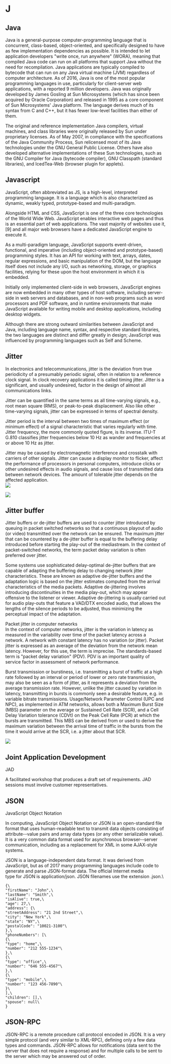 # J

##  Java

Java is a general-purpose computer-programming language that is
concurrent, class-based, object-oriented, and specifically designed to
have as few implementation dependencies as possible. It is intended to
let application developers "write once, run anywhere" (WORA), meaning
that compiled Java code can run on all platforms that support Java
without the need for recompilation. Java applications are typically
compiled to bytecode that can run on any Java virtual machine (JVM)
regardless of computer architecture. As of 2016, Java is one of the most
popular programming languages in use, particularly for client-server web
applications, with a reported 9 million developers. Java was originally
developed by James Gosling at Sun Microsystems (which has since been
acquired by Oracle Corporation) and released in 1995 as a core component
of Sun Microsystems' Java platform. The language derives much of its
syntax from C and C++, but it has fewer low-level facilities than either
of them.

The original and reference implementation Java compilers, virtual
machines, and class libraries were originally released by Sun under
proprietary licenses. As of May 2007, in compliance with the
specifications of the Java Community Process, Sun relicensed most of its
Java technologies under the GNU General Public License. Others have also
developed alternative implementations of these Sun technologies, such as
the GNU Compiler for Java (bytecode compiler), GNU Classpath (standard
libraries), and IcedTea-Web (browser plugin for applets).

##  Javascript

JavaScript, often abbreviated as JS, is a high-level, interpreted
programming language. It is a language which is also characterized as
dynamic, weakly typed, prototype-based and multi-paradigm.

Alongside HTML and CSS, JavaScript is one of the three core technologies
of the World Wide Web. JavaScript enables interactive web pages and thus
is an essential part of web applications. The vast majority of websites
use it,\[9\] and all major web browsers have a dedicated JavaScript
engine to execute it.

As a multi-paradigm language, JavaScript supports event-driven,
functional, and imperative (including object-oriented and
prototype-based) programming styles. It has an API for working with
text, arrays, dates, regular expressions, and basic manipulation of the
DOM, but the language itself does not include any I/O, such as
networking, storage, or graphics facilities, relying for these upon the
host environment in which it is embedded.

Initially only implemented client-side in web browsers, JavaScript
engines are now embedded in many other types of host software, including
server-side in web servers and databases, and in non-web programs such
as word processors and PDF software, and in runtime environments that
make JavaScript available for writing mobile and desktop applications,
including desktop widgets.

Although there are strong outward similarities between JavaScript and
Java, including language name, syntax, and respective standard
libraries, the two languages are distinct and differ greatly in design;
JavaScript was influenced by programming languages such as Self and
Scheme.

##  Jitter

In electronics and telecommunications, jitter is the deviation from true
periodicity of a presumably periodic signal, often in relation to a
reference clock signal. In clock recovery applications it is called
timing jitter. Jitter is a significant, and usually undesired, factor in
the design of almost all communications links.

Jitter can be quantified in the same terms as all time-varying signals,
e.g., root mean square (RMS), or peak-to-peak displacement. Also like
other time-varying signals, jitter can be expressed in terms of spectral
density.

Jitter period is the interval between two times of maximum effect (or
minimum effect) of a signal characteristic that varies regularly with
time. Jitter frequency, the more commonly quoted figure, is its inverse.
ITU-T G.810 classifies jitter frequencies below 10 Hz as wander and
frequencies at or above 10 Hz as jitter.

Jitter may be caused by electromagnetic interference and crosstalk with
carriers of other signals. Jitter can cause a display monitor to
flicker, affect the performance of processors in personal computers,
introduce clicks or other undesired effects in audio signals, and cause
loss of transmitted data between network devices. The amount of
tolerable jitter depends on the affected application.\
![](https://markbac.github.io/Glossary/attachments/15008431/15008430.png?width=468)

![](https://markbac.github.io/Glossary/attachments/15008431/15008438.png?width=480)

##  Jitter buffer

Jitter buffers or de-jitter buffers are used to counter jitter
introduced by queuing in packet switched networks so that a continuous
playout of audio (or video) transmitted over the network can be ensured.
The maximum jitter that can be countered by a de-jitter buffer is equal
to the buffering delay introduced before starting the play-out of the
mediastream. In the context of packet-switched networks, the term packet
delay variation is often preferred over jitter.

Some systems use sophisticated delay-optimal de-jitter buffers that are
capable of adapting the buffering delay to changing network jitter
characteristics. These are known as adaptive de-jitter buffers and the
adaptation logic is based on the jitter estimates computed from the
arrival characteristics of the media packets. Adaptive de-jittering
involves introducing discontinuities in the media play-out, which may
appear offensive to the listener or viewer. Adaptive de-jittering is
usually carried out for audio play-outs that feature a VAD/DTX encoded
audio, that allows the lengths of the silence periods to be adjusted,
thus minimizing the perceptual impact of the adaptation.

Packet jitter in computer networks\
In the context of computer networks, jitter is the variation in latency
as measured in the variability over time of the packet latency across a
network. A network with constant latency has no variation (or jitter).
Packet jitter is expressed as an average of the deviation from the
network mean latency. However, for this use, the term is imprecise. The
standards-based term is "packet delay variation" (PDV). PDV is an
important quality of service factor in assessment of network
performance.

Burst transmission or burstiness, i.e. transmitting a burst of traffic
at a high rate followed by an interval or period of lower or zero rate
transmission, may also be seen as a form of jitter, as it represents a
deviation from the average transmission rate. However, unlike the jitter
caused by variation in latency, transmitting in bursts is commonly seen
a desirable feature, e.g. in variable bitrate transmissions.
Usage/Network Parameter Control (UPC and NPC), as implemented in ATM
networks, allows both a Maximum Burst Size (MBS) parameter on the
average or Sustained Cell Rate (SCR), and a Cell Delay Variation
tolerance (CDVt) on the Peak Cell Rate (PCR) at which the bursts are
transmitted. This MBS can be derived from or used to derive the maximum
variation between the arrival time of traffic in the bursts from the
time it would arrive at the SCR, i.e. a jitter about that SCR.

![](https://markbac.github.io/Glossary/attachments/15008431/15008430.png?width=468)

##  Joint Application Development

JAD

A facilitated workshop that produces a draft set of requirements. JAD
sessions must involve customer representatives.

##  JSON

JavaScript Object Notation

In computing, JavaScript Object Notation or JSON is an open-standard
file format that uses human-readable text to transmit data objects
consisting of attribute--value pairs and array data types (or any other
serializable value). It is a very common data format
used for asynchronous browser--server communication, including as a
replacement for XML in some AJAX-style systems.

JSON is a language-independent data format. It was derived from
JavaScript, but as of 2017 many programming languages include code to
generate and parse JSON-format data. The official Internet media
type for JSON is application/json. JSON filenames use the extension
.json.\

``` {.json}
{\
"firstName": "John",\
"lastName": "Smith",\
"isAlive": true,\
"age": 27,\
"address": {\
"streetAddress": "21 2nd Street",\
"city": "New York",\
"state": "NY",\
"postalCode": "10021-3100"\
},\
"phoneNumbers": [\
{\
"type": "home",\
"number": "212 555-1234"\
},\
{\
"type": "office",\
"number": "646 555-4567"\
},\
{\
"type": "mobile",\
"number": "123 456-7890"\
}\
],\
"children": [],\
"spouse": null\
}
```

##  JSON-RPC

JSON-RPC is a remote procedure call protocol encoded in JSON. It is a
very simple protocol (and very similar to XML-RPC), defining only a few
data types and commands. JSON-RPC allows for notifications (data sent to
the server that does not require a response) and for multiple calls to
be sent to the server which may be answered out of order.
